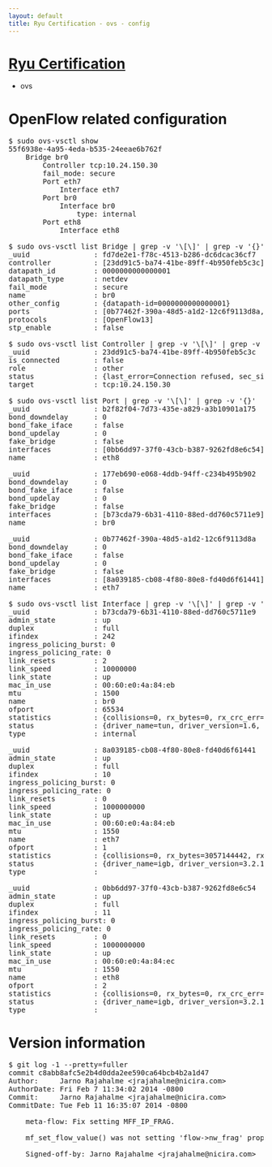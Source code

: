 ```yaml
---
layout: default
title: Ryu Certification - ovs - config
---
```

# [Ryu Certification](http://osrg.github.io/ryu/certification.html)
* ovs 

# OpenFlow related configuration
<pre>
$ sudo ovs-vsctl show
55f6938e-4a95-4eda-b535-24eeae6b762f
    Bridge br0
        Controller tcp:10.24.150.30
        fail_mode: secure
        Port eth7
            Interface eth7
        Port br0
            Interface br0
                type: internal
        Port eth8
            Interface eth8

$ sudo ovs-vsctl list Bridge | grep -v '\[\]' | grep -v '{}'
_uuid               : fd7de2e1-f78c-4513-b286-dc6dcac36cf7
controller          : [23dd91c5-ba74-41be-89ff-4b950feb5c3c]
datapath_id         : 0000000000000001
datapath_type       : netdev
fail_mode           : secure
name                : br0
other_config        : {datapath-id=0000000000000001}
ports               : [0b77462f-390a-48d5-a1d2-12c6f9113d8a, 177eb690-e068-4ddb-94ff-c234b495b902, b2f82f04-7d73-435e-a829-a3b10901a175]
protocols           : [OpenFlow13]
stp_enable          : false

$ sudo ovs-vsctl list Controller | grep -v '\[\]' | grep -v '{}'
_uuid               : 23dd91c5-ba74-41be-89ff-4b950feb5c3c
is_connected        : false
role                : other
status              : {last_error=Connection refused, sec_since_connect=297, sec_since_disconnect=1, state=BACKOFF}
target              : tcp:10.24.150.30

$ sudo ovs-vsctl list Port | grep -v '\[\]' | grep -v '{}'
_uuid               : b2f82f04-7d73-435e-a829-a3b10901a175
bond_downdelay      : 0
bond_fake_iface     : false
bond_updelay        : 0
fake_bridge         : false
interfaces          : [0bb6dd97-37f0-43cb-b387-9262fd8e6c54]
name                : eth8

_uuid               : 177eb690-e068-4ddb-94ff-c234b495b902
bond_downdelay      : 0
bond_fake_iface     : false
bond_updelay        : 0
fake_bridge         : false
interfaces          : [b73cda79-6b31-4110-88ed-dd760c5711e9]
name                : br0

_uuid               : 0b77462f-390a-48d5-a1d2-12c6f9113d8a
bond_downdelay      : 0
bond_fake_iface     : false
bond_updelay        : 0
fake_bridge         : false
interfaces          : [8a039185-cb08-4f80-80e8-fd40d6f61441]
name                : eth7

$ sudo ovs-vsctl list Interface | grep -v '\[\]' | grep -v '{}'
_uuid               : b73cda79-6b31-4110-88ed-dd760c5711e9
admin_state         : up
duplex              : full
ifindex             : 242
ingress_policing_burst: 0
ingress_policing_rate: 0
link_resets         : 2
link_speed          : 10000000
link_state          : up
mac_in_use          : 00:60:e0:4a:84:eb
mtu                 : 1500
name                : br0
ofport              : 65534
statistics          : {collisions=0, rx_bytes=0, rx_crc_err=0, rx_dropped=0, rx_errors=0, rx_frame_err=0, rx_over_err=0, rx_packets=0, tx_bytes=0, tx_dropped=0, tx_errors=0, tx_packets=0}
status              : {driver_name=tun, driver_version=1.6, firmware_version=N/A}
type                : internal

_uuid               : 8a039185-cb08-4f80-80e8-fd40d6f61441
admin_state         : up
duplex              : full
ifindex             : 10
ingress_policing_burst: 0
ingress_policing_rate: 0
link_resets         : 0
link_speed          : 1000000000
link_state          : up
mac_in_use          : 00:60:e0:4a:84:eb
mtu                 : 1550
name                : eth7
ofport              : 1
statistics          : {collisions=0, rx_bytes=3057144442, rx_crc_err=0, rx_dropped=0, rx_errors=0, rx_frame_err=0, rx_over_err=0, rx_packets=72573241, tx_bytes=0, tx_dropped=0, tx_errors=0, tx_packets=0}
status              : {driver_name=igb, driver_version=3.2.10-k, firmware_version=3.10-0}
type                : 

_uuid               : 0bb6dd97-37f0-43cb-b387-9262fd8e6c54
admin_state         : up
duplex              : full
ifindex             : 11
ingress_policing_burst: 0
ingress_policing_rate: 0
link_resets         : 0
link_speed          : 1000000000
link_state          : up
mac_in_use          : 00:60:e0:4a:84:ec
mtu                 : 1550
name                : eth8
ofport              : 2
statistics          : {collisions=0, rx_bytes=0, rx_crc_err=0, rx_dropped=0, rx_errors=0, rx_frame_err=0, rx_over_err=0, rx_packets=0, tx_bytes=1871918, tx_dropped=0, tx_errors=0, tx_packets=19994}
status              : {driver_name=igb, driver_version=3.2.10-k, firmware_version=3.10-0}
type                : 
</pre>

# Version information
<pre>
$ git log -1 --pretty=fuller
commit c8abb8afc5e2b4d0dda2ee590ca64bcb4b2a1d47
Author:     Jarno Rajahalme &lt;jrajahalme@nicira.com&gt;
AuthorDate: Fri Feb 7 11:34:02 2014 -0800
Commit:     Jarno Rajahalme &lt;jrajahalme@nicira.com&gt;
CommitDate: Tue Feb 11 16:35:07 2014 -0800

    meta-flow: Fix setting MFF_IP_FRAG.
    
    mf_set_flow_value() was not setting 'flow-&gt;nw_frag' properly.
    
    Signed-off-by: Jarno Rajahalme &lt;jrajahalme@nicira.com&gt;
</pre>
